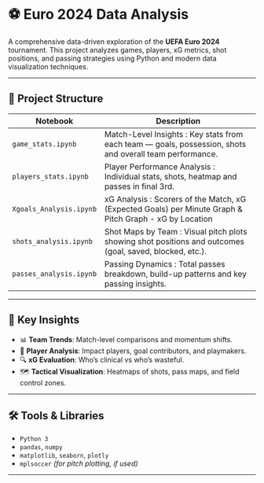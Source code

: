 # ⚽ Euro 2024 Data Analysis

A comprehensive data-driven exploration of the **UEFA Euro 2024** tournament. This project analyzes games, players, xG metrics, shot positions, and passing strategies using Python and modern data visualization techniques.

---

## 📁 Project Structure

| Notebook | Description |
|----------|-------------|
| `game_stats.ipynb` | Match-Level Insights : Key stats from each team — goals, possession, shots and overall team performance. |
| `players_stats.ipynb` | Player Performance Analysis : Individual stats, shots, heatmap and passes in final 3rd. |
| `Xgoals_Analysis.ipynb` | xG Analysis : Scorers of the Match, xG (Expected Goals) per Minute Graph & Pitch Graph - xG by Location |
| `shots_analysis.ipynb` | Shot Maps by Team : Visual pitch plots showing shot positions and outcomes (goal, saved, blocked, etc.). |
| `passes_analysis.ipynb` | Passing Dynamics : Total passes breakdown, build-up patterns and key passing insights. |

---

## 🧠 Key Insights

- 📊 **Team Trends**: Match-level comparisons and momentum shifts.
- 🎯 **Player Analysis**: Impact players, goal contributors, and playmakers.
- 🔍 **xG Evaluation**: Who’s clinical vs who’s wasteful.
- 🗺️ **Tactical Visualization**: Heatmaps of shots, pass maps, and field control zones.

---

## 🛠️ Tools & Libraries

- `Python 3`
- `pandas`, `numpy`
- `matplotlib`, `seaborn`, `plotly`
- `mplsoccer` *(for pitch plotting, if used)*

---

